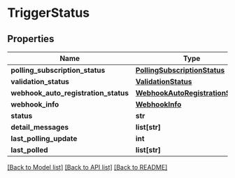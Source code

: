 # TriggerStatus

## Properties
Name | Type | Description | Notes
------------ | ------------- | ------------- | -------------
**polling_subscription_status** | [**PollingSubscriptionStatus**](PollingSubscriptionStatus.md) |  | [optional] 
**validation_status** | [**ValidationStatus**](ValidationStatus.md) |  | [optional] 
**webhook_auto_registration_status** | [**WebhookAutoRegistrationStatus**](WebhookAutoRegistrationStatus.md) |  | [optional] 
**webhook_info** | [**WebhookInfo**](WebhookInfo.md) |  | [optional] 
**status** | **str** |  | [optional] 
**detail_messages** | **list[str]** |  | [optional] 
**last_polling_update** | **int** |  | [optional] 
**last_polled** | **list[str]** |  | [optional] 

[[Back to Model list]](../README.md#documentation-for-models) [[Back to API list]](../README.md#documentation-for-api-endpoints) [[Back to README]](../README.md)


